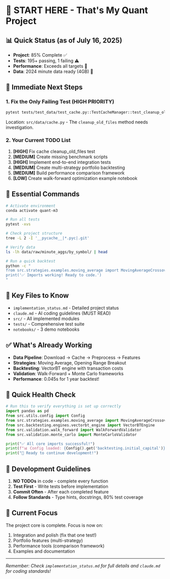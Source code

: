 # 🚀 START HERE - That's My Quant Project

## 📊 Quick Status (as of July 16, 2025)
- **Project**: 85% Complete ✅
- **Tests**: 195+ passing, 1 failing ⚠️
- **Performance**: Exceeds all targets 🎯
- **Data**: 2024 minute data ready (4GB) 💾

## 🎯 Immediate Next Steps

### 1. Fix the Only Failing Test (HIGH PRIORITY)
```bash
pytest tests/test_data/test_cache.py::TestCacheManager::test_cleanup_old_files -xvs
```
Location: `src/data/cache.py` - The `cleanup_old_files` method needs investigation.

### 2. Your Current TODO List
1. **[HIGH]** Fix cache cleanup_old_files test
2. **[MEDIUM]** Create missing benchmark scripts
3. **[HIGH]** Implement end-to-end integration tests
4. **[MEDIUM]** Create multi-strategy portfolio backtesting
5. **[MEDIUM]** Build performance comparison framework
6. **[LOW]** Create walk-forward optimization example notebook

## 🔧 Essential Commands
```bash
# Activate environment
conda activate quant-m3

# Run all tests
pytest -xvs

# Check project structure
tree -L 2 -I '__pycache__|*.pyc|.git'

# Verify data
ls -lh data/raw/minute_aggs/by_symbol/ | head

# Run a quick backtest
python -c "
from src.strategies.examples.moving_average import MovingAverageCrossover
print('✅ Imports working! Ready to code.')
"
```

## 📁 Key Files to Know
- `implementation_status.md` - Detailed project status
- `claude.md` - AI coding guidelines (MUST READ)
- `src/` - All implemented modules
- `tests/` - Comprehensive test suite
- `notebooks/` - 3 demo notebooks

## ✅ What's Already Working
- **Data Pipeline**: Download → Cache → Preprocess → Features
- **Strategies**: Moving Average, Opening Range Breakout
- **Backtesting**: VectorBT engine with transaction costs
- **Validation**: Walk-Forward + Monte Carlo frameworks
- **Performance**: 0.045s for 1 year backtest!

## 🚦 Quick Health Check
```python
# Run this to verify everything is set up correctly
import pandas as pd
from src.utils.config import Config
from src.strategies.examples.moving_average import MovingAverageCrossover
from src.backtesting.engines.vectorbt_engine import VectorBTEngine
from src.validation.walk_forward import WalkForwardValidator
from src.validation.monte_carlo import MonteCarloValidator

print("✅ All core imports successful!")
print(f"📊 Config loaded: {Config().get('backtesting.initial_capital')}")
print("🚀 Ready to continue development!")
```

## 📖 Development Guidelines
1. **NO TODOs** in code - complete every function
2. **Test First** - Write tests before implementation
3. **Commit Often** - After each completed feature
4. **Follow Standards** - Type hints, docstrings, 80% test coverage

## 🎯 Current Focus
The project core is complete. Focus is now on:
1. Integration and polish (fix that one test!)
2. Portfolio features (multi-strategy)
3. Performance tools (comparison framework)
4. Examples and documentation

---
*Remember: Check `implementation_status.md` for full details and `claude.md` for coding standards!*
